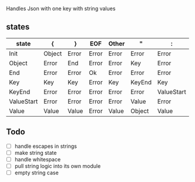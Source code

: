Handles Json with one key with string values

## states

| state      | {      | }     | EOF   | Other | "      | :          |
| ---------- | ------ | ----- | ----- | ----- | ------ | ---------- |
| Init       | Object | Error | Error | Error | Error  | Error      |
| Object     | Error  | End   | Error | Error | Key    | Error      |
| End        | Error  | Error | Ok    | Error | Error  | Error      |
| Key        | Key    | Key   | Error | Key   | KeyEnd | Key        |
| KeyEnd     | Error  | Error | Error | Error | Error  | ValueStart |
| ValueStart | Error  | Error | Error | Error | Value  | Error      |
| Value      | Value  | Value | Error | Value | Object | Value      |

## Todo

- [ ] handle escapes in strings
- [ ] make string state
- [ ] handle whitespace
- [ ] pull string logic into its own module
- [ ] empty string case
